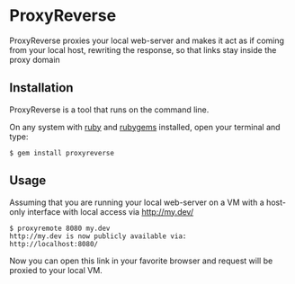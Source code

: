 # ProxyReverse

ProxyReverse proxies your local web-server and makes it act as if
coming from your local host, rewriting the response, so that links
stay inside the proxy domain

## Installation

ProxyReverse is a tool that runs on the command line.

On any system with [ruby] and [rubygems] installed, open your terminal
and type:

    $ gem install proxyreverse

## Usage

Assuming that you are running your local web-server on a VM with a host-only
interface with local access via http://my.dev/

    $ proxyremote 8080 my.dev
    http://my.dev is now publicly available via:
    http://localhost:8080/

Now you can open this link in your favorite browser and request will
be proxied to your local VM.

[ruby]: http://www.ruby-lang.org/en/downloads/
[rubygems]: https://rubygems.org/pages/download
[github]: https://github.com/andytson/proxyremote
